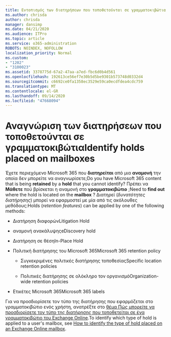 ```yaml
---
title: Εντοπισμός των διατηρήσεων που τοποθετούνται σε γραμματοκιβώτια
ms.author: chrisda
author: chrisda
manager: dansimp
ms.date: 04/21/2020
ms.audience: ITPro
ms.topic: article
ms.service: o365-administration
ROBOTS: NOINDEX, NOFOLLOW
localization_priority: Normal
ms.custom:
- "1202"
- "3100023"
ms.assetid: 3378775d-67a2-47aa-a7ed-fbc6d0b4d561
ms.openlocfilehash: 192613ce56ef7e30b5d5be9301b573748d0332d4
ms.sourcegitcommit: c6692ce0fa1358ec3529e59ca0ecdfdea4cdc759
ms.translationtype: MT
ms.contentlocale: el-GR
ms.lasthandoff: 09/14/2020
ms.locfileid: "47668094"
---
```

# <a name="identify-holds-placed-on-mailboxes"></a><span data-ttu-id="2093e-102">Αναγνώριση των διατηρήσεων που τοποθετούνται σε γραμματοκιβώτια</span><span class="sxs-lookup"><span data-stu-id="2093e-102">Identify holds placed on mailboxes</span></span>

<span data-ttu-id="2093e-103">Έχετε περιεχόμενο Microsoft 365 που **διατηρείται** από μια **αναμονή** την οποία δεν μπορείτε να αναγνωρίσετε;</span><span class="sxs-lookup"><span data-stu-id="2093e-103">Do you have Microsoft 365 content that is being **retained** by a **hold** that you cannot identify?</span></span> <span data-ttu-id="2093e-104">Πρέπει να **Μάθετε** πού βρίσκεται η αναμονή στο **γραμματοκιβώτιο** ;</span><span class="sxs-lookup"><span data-stu-id="2093e-104">Need to **find out** where the hold is located on the **mailbox** ?</span></span> <span data-ttu-id="2093e-105">Διατηρεί (*δυνατότητες διατήρησης*) μπορεί να εφαρμοστεί με μία από τις ακόλουθες μεθόδους:</span><span class="sxs-lookup"><span data-stu-id="2093e-105">Holds (*retention features*) can be applied by one of the following methods:</span></span>
  
- <span data-ttu-id="2093e-106">Διατήρηση διαφορών</span><span class="sxs-lookup"><span data-stu-id="2093e-106">Litigation Hold</span></span>

- <span data-ttu-id="2093e-107">αναμονή ανακάλυψης</span><span class="sxs-lookup"><span data-stu-id="2093e-107">eDiscovery hold</span></span>

- <span data-ttu-id="2093e-108">Διατήρηση σε θέση</span><span class="sxs-lookup"><span data-stu-id="2093e-108">In-Place Hold</span></span>

- <span data-ttu-id="2093e-109">Πολιτική διατήρησης του Microsoft 365</span><span class="sxs-lookup"><span data-stu-id="2093e-109">Microsoft 365 retention policy</span></span> 

  - <span data-ttu-id="2093e-110">Συγκεκριμένες πολιτικές διατήρησης τοποθεσίας</span><span class="sxs-lookup"><span data-stu-id="2093e-110">Specific location retention policies</span></span>

  - <span data-ttu-id="2093e-111">Πολιτικές διατήρησης σε ολόκληρο τον οργανισμό</span><span class="sxs-lookup"><span data-stu-id="2093e-111">Organization-wide retention policies</span></span>

- <span data-ttu-id="2093e-112">Ετικέτες Microsoft 365</span><span class="sxs-lookup"><span data-stu-id="2093e-112">Microsoft 365 labels</span></span>

<span data-ttu-id="2093e-113">Για να προσδιορίσετε τον τύπο της διατήρησης που εφαρμόζεται στο γραμματοκιβώτιο ενός χρήστη, ανατρέξτε στο [θέμα Πώς μπορείτε να προσδιορίσετε τον τύπο της διατήρησης που τοποθετείται σε ένα γραμματοκιβώτιο του Exchange Online](https://docs.microsoft.com/microsoft-365/compliance/identify-a-hold-on-an-exchange-online-mailbox).</span><span class="sxs-lookup"><span data-stu-id="2093e-113">To identify which type of hold is applied to a user's mailbox, see [How to identify the type of hold placed on an Exchange Online mailbox](https://docs.microsoft.com/microsoft-365/compliance/identify-a-hold-on-an-exchange-online-mailbox).</span></span>
